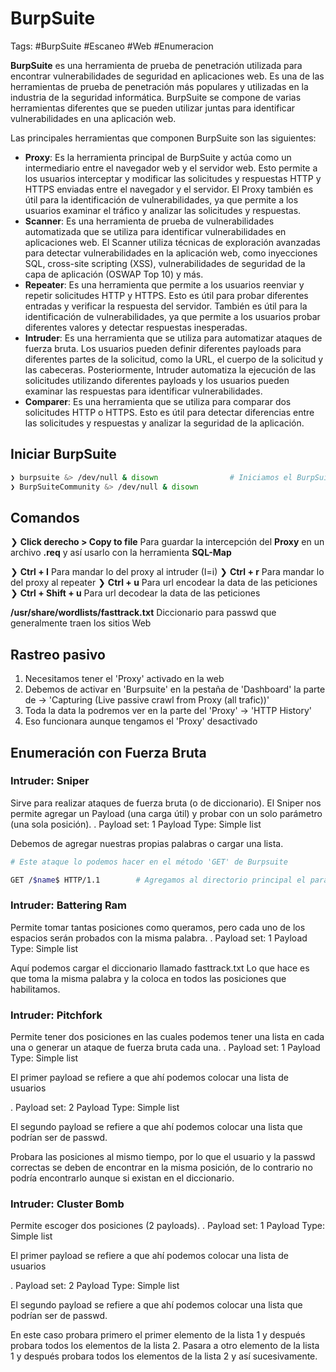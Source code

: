 # BurpSuite 

Tags: #BurpSuite #Escaneo  #Web #Enumeracion 

**BurpSuite** es una herramienta de prueba de penetración utilizada para encontrar vulnerabilidades de seguridad en aplicaciones web. Es una de las herramientas de prueba de penetración más populares y utilizadas en la industria de la seguridad informática. BurpSuite se compone de varias herramientas diferentes que se pueden utilizar juntas para identificar vulnerabilidades en una aplicación web.

Las principales herramientas que componen BurpSuite son las siguientes:

-   **Proxy**: Es la herramienta principal de BurpSuite y actúa como un intermediario entre el navegador web y el servidor web. Esto permite a los usuarios interceptar y modificar las solicitudes y respuestas HTTP y HTTPS enviadas entre el navegador y el servidor. El Proxy también es útil para la identificación de vulnerabilidades, ya que permite a los usuarios examinar el tráfico y analizar las solicitudes y respuestas.
-   **Scanner**: Es una herramienta de prueba de vulnerabilidades automatizada que se utiliza para identificar vulnerabilidades en aplicaciones web. El Scanner utiliza técnicas de exploración avanzadas para detectar vulnerabilidades en la aplicación web, como inyecciones SQL, cross-site scripting (XSS), vulnerabilidades de seguridad de la capa de aplicación (OSWAP Top 10) y más.
-   **Repeater**: Es una herramienta que permite a los usuarios reenviar y repetir solicitudes HTTP y HTTPS. Esto es útil para probar diferentes entradas y verificar la respuesta del servidor. También es útil para la identificación de vulnerabilidades, ya que permite a los usuarios probar diferentes valores y detectar respuestas inesperadas.
-   **Intruder**: Es una herramienta que se utiliza para automatizar ataques de fuerza bruta. Los usuarios pueden definir diferentes payloads para diferentes partes de la solicitud, como la URL, el cuerpo de la solicitud y las cabeceras. Posteriormente, Intruder automatiza la ejecución de las solicitudes utilizando diferentes payloads y los usuarios pueden examinar las respuestas para identificar vulnerabilidades.
-   **Comparer**: Es una herramienta que se utiliza para comparar dos solicitudes HTTP o HTTPS. Esto es útil para detectar diferencias entre las solicitudes y respuestas y analizar la seguridad de la aplicación.

## Iniciar BurpSuite 

```bash
❯ burpsuite &> /dev/null & disown                # Iniciamos el BurpSuite y lo mandamos a segundo plano e independizar el proceso del BurpSuite
❯ BurpSuiteCommunity &> /dev/null & disown
```

## Comandos

❯ **Click derecho > Copy to file** Para guardar la intercepción del **Proxy** en un archivo **.req** y así usarlo con la herramienta **SQL-Map**

❯ **Ctrl + I** Para mandar lo del proxy al intruder (I=i)
❯ **Ctrl + r** Para mandar lo del proxy al repeater
❯ **Ctrl + u** Para url encodear la data de las peticiones
❯ **Ctrl + Shift + u** Para url decodear la data de las peticiones

**/usr/share/wordlists/fasttrack.txt** Diccionario para passwd que generalmente traen los sitios Web 

## Rastreo pasivo

1. Necesitamos tener el 'Proxy' activado en la web 
2. Debemos de activar en 'Burpsuite' en la pestaña de 'Dashboard' la parte de -> 'Capturing (Live passive crawl from Proxy (all trafic))'
3. Toda la data la podremos ver en la parte del 'Proxy' -> 'HTTP History' 
4. Eso funcionara aunque tengamos el 'Proxy' desactivado

## Enumeración con Fuerza Bruta

### Intruder: Sniper

Sirve para realizar ataques de fuerza bruta (o de diccionario). El Sniper nos permite agregar un Payload (una carga útil) y probar con un solo parámetro (una sola posición). 
.
	Payload set: 1
	Payload Type: Simple list

Debemos de agregar nuestras propias palabras o cargar una lista.

```bash 
# Este ataque lo podemos hacer en el método 'GET' de Burpsuite

GET /$name$ HTTP/1.1        # Agregamos al directorio principal el parametro a usar, en este caso 'name'
```

### Intruder: Battering Ram
Permite tomar tantas posiciones como queramos, pero cada uno de los espacios serán probados con la misma palabra.
.
	Payload set: 1
	Payload Type: Simple list

Aquí podemos cargar el diccionario llamado fasttrack.txt
Lo que hace es que toma la misma palabra y la coloca en todos las posiciones que habilitamos. 

### Intruder: Pitchfork
Permite tener dos posiciones en las cuales podemos tener una lista en cada una o generar un ataque de fuerza bruta cada una.
.
	Payload set: 1
	Payload Type: Simple list

El primer payload se refiere a que ahí podemos colocar una lista de usuarios

.
	Payload set: 2
	Payload Type: Simple list

El segundo payload se refiere a que ahí podemos colocar una lista que podrían ser de passwd.

Probara las posiciones al mismo tiempo, por lo que el usuario y la passwd correctas se deben de encontrar en la misma posición, de lo contrario no podría encontrarlo aunque si existan en el diccionario.

### Intruder: Cluster Bomb
Permite escoger dos posiciones (2 payloads).
.
	Payload set: 1
	Payload Type: Simple list

El primer payload se refiere a que ahí podemos colocar una lista de usuarios

.
	Payload set: 2
	Payload Type: Simple list

El segundo payload se refiere a que ahí podemos colocar una lista que podrían ser de passwd.

En este caso probara primero el primer elemento de la lista 1 y después probara todos los elementos de la lista 2. Pasara a otro elemento de la lista 1 y después probara todos los elementos de la lista 2 y así sucesivamente. 








